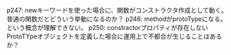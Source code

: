 p247: newキーワードを使った場合に、関数がコンストラクタ作成として動く。普通の関数だとどういう挙動になるのか？
p248: methodがprotoTypeになる。という概念が理解できない。
p250: constractorプロパティが存在しないProtoTYpeオブジェクトを定義した場合に運用上で不都合が生じることはあるか？
